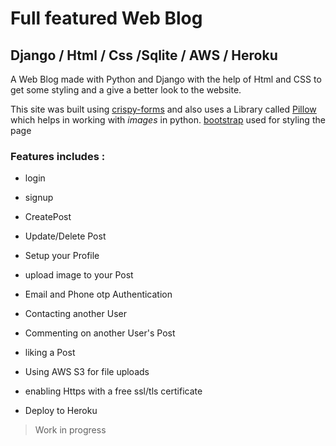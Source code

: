 # Full featured Web Blog

## Django / Html / Css /Sqlite / AWS / Heroku

A Web Blog made with Python and Django with the help of Html and CSS to get some styling and a give a better look to the website.

This site was built using [crispy-forms](https://django-crispy-forms.readthedocs.io/en/latest/) and also uses a Library called [Pillow](https://pypi.org/project/Pillow/) which helps in working with *images* in python.
[bootstrap](https://getbootstrap.com/docs/4.0/getting-started/introduction/#starter-template) used for styling the page 


### Features includes :

- login 

- signup

- CreatePost

- Update/Delete Post

- Setup your Profile 

- upload image to your Post

- Email and Phone otp Authentication

- Contacting another User

- Commenting on another User's Post

- liking a Post

- Using AWS S3 for file uploads

- enabling Https with a free ssl/tls certificate 

- Deploy to Heroku 




> Work in progress 
